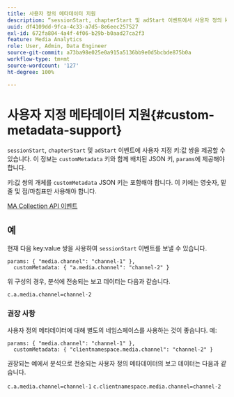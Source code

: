 ```yaml
---
title: 사용자 정의 메타데이터 지원
description: “sessionStart, chapterStart 및 adStart 이벤트에서 사용자 정의 key:value 쌍을 제공하는 방법에 대해 알아봅니다.”
uuid: df4109dd-9fca-4c33-a7d5-8e6eec257527
exl-id: 672fa804-4a4f-4f06-b29b-b0aad27ca2f3
feature: Media Analytics
role: User, Admin, Data Engineer
source-git-commit: a73ba98e025e0a915a5136bb9e0d5bcbde875b0a
workflow-type: tm+mt
source-wordcount: '127'
ht-degree: 100%

---
```


# 사용자 지정 메타데이터 지원{#custom-metadata-support}

`sessionStart`, `chapterStart` 및 `adStart` 이벤트에 사용자 지정 키:값 쌍을 제공할 수 있습니다. 이 정보는 `customMetadata` 키와 함께 배치된 JSON 키, `params`에 제공해야 합니다.

키:값 쌍의 개체를 `customMetadata` JSON 키는 포함해야 합니다. 이 키에는 영숫자, 밑줄 및 점/마침표만 사용해야 합니다.

[MA Collection API 이벤트](../mc-api-ref/mc-api-events-req.md)

## 예

현재 다음 key:value 쌍을 사용하여 `sessionStart` 이벤트를 보낼 수 있습니다.

```
params: { "media.channel": "channel-1" },
  customMetadata: { "a.media.channel": "channel-2" }
```

위 구성의 경우, 분석에 전송되는 보고 데이터는 다음과 같습니다.

`c.a.media.channel=channel-2`

### 권장 사항

사용자 정의 메타데이터에 대해 별도의 네임스페이스를 사용하는 것이 좋습니다. 예:

```
params: { "media.channel": "channel-1" },
  customMetadata: { "clientnamespace.media.channel": "channel-2" }
```

권장되는 예에서 분석으로 전송되는 사용자 정의 메타데이터의 보고 데이터는 다음과 같습니다.

`c.a.media.channel=channel-1`
`c.clientnamespace.media.channel=channel-2`
